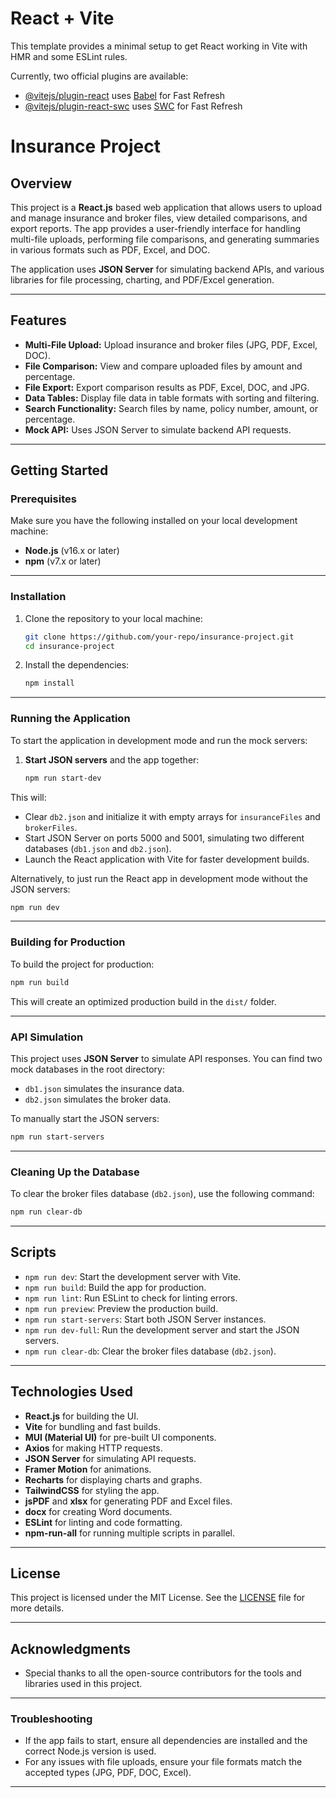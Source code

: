 # React + Vite

This template provides a minimal setup to get React working in Vite with HMR and some ESLint rules.

Currently, two official plugins are available:

- [@vitejs/plugin-react](https://github.com/vitejs/vite-plugin-react/blob/main/packages/plugin-react/README.md) uses [Babel](https://babeljs.io/) for Fast Refresh
- [@vitejs/plugin-react-swc](https://github.com/vitejs/vite-plugin-react-swc) uses [SWC](https://swc.rs/) for Fast Refresh



# Insurance Project

## Overview

This project is a **React.js** based web application that allows users to upload and manage insurance and broker files, view detailed comparisons, and export reports. The app provides a user-friendly interface for handling multi-file uploads, performing file comparisons, and generating summaries in various formats such as PDF, Excel, and DOC.

The application uses **JSON Server** for simulating backend APIs, and various libraries for file processing, charting, and PDF/Excel generation.

---

## Features

- **Multi-File Upload:** Upload insurance and broker files (JPG, PDF, Excel, DOC).
- **File Comparison:** View and compare uploaded files by amount and percentage.
- **File Export:** Export comparison results as PDF, Excel, DOC, and JPG.
- **Data Tables:** Display file data in table formats with sorting and filtering.
- **Search Functionality:** Search files by name, policy number, amount, or percentage.
- **Mock API:** Uses JSON Server to simulate backend API requests.

---

## Getting Started

### Prerequisites

Make sure you have the following installed on your local development machine:

- **Node.js** (v16.x or later)
- **npm** (v7.x or later)

---

### Installation

1. Clone the repository to your local machine:
   ```bash
   git clone https://github.com/your-repo/insurance-project.git
   cd insurance-project
   ```

2. Install the dependencies:
   ```bash
   npm install
   ```

---

### Running the Application

To start the application in development mode and run the mock servers:

1. **Start JSON servers** and the app together:
   ```bash
   npm run start-dev
   ```

This will:
- Clear `db2.json` and initialize it with empty arrays for `insuranceFiles` and `brokerFiles`.
- Start JSON Server on ports 5000 and 5001, simulating two different databases (`db1.json` and `db2.json`).
- Launch the React application with Vite for faster development builds.

Alternatively, to just run the React app in development mode without the JSON servers:

```bash
npm run dev
```

---

### Building for Production

To build the project for production:

```bash
npm run build
```

This will create an optimized production build in the `dist/` folder.

---

### API Simulation

This project uses **JSON Server** to simulate API responses. You can find two mock databases in the root directory:

- `db1.json` simulates the insurance data.
- `db2.json` simulates the broker data.

To manually start the JSON servers:

```bash
npm run start-servers
```

---

### Cleaning Up the Database

To clear the broker files database (`db2.json`), use the following command:

```bash
npm run clear-db
```

---

## Scripts

- `npm run dev`: Start the development server with Vite.
- `npm run build`: Build the app for production.
- `npm run lint`: Run ESLint to check for linting errors.
- `npm run preview`: Preview the production build.
- `npm run start-servers`: Start both JSON Server instances.
- `npm run dev-full`: Run the development server and start the JSON servers.
- `npm run clear-db`: Clear the broker files database (`db2.json`).

---

## Technologies Used

- **React.js** for building the UI.
- **Vite** for bundling and fast builds.
- **MUI (Material UI)** for pre-built UI components.
- **Axios** for making HTTP requests.
- **JSON Server** for simulating API requests.
- **Framer Motion** for animations.
- **Recharts** for displaying charts and graphs.
- **TailwindCSS** for styling the app.
- **jsPDF** and **xlsx** for generating PDF and Excel files.
- **docx** for creating Word documents.
- **ESLint** for linting and code formatting.
- **npm-run-all** for running multiple scripts in parallel.

---

## License

This project is licensed under the MIT License. See the [LICENSE](./LICENSE) file for more details.

---

## Acknowledgments

- Special thanks to all the open-source contributors for the tools and libraries used in this project.

---

### Troubleshooting

- If the app fails to start, ensure all dependencies are installed and the correct Node.js version is used.
- For any issues with file uploads, ensure your file formats match the accepted types (JPG, PDF, DOC, Excel).

--- 

